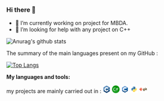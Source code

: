 ### Hi there 👋

- 🔭 I’m currently working on project for MBDA.
- 🤔 I’m looking for help with any project on C++

![Anurag's github stats](https://github-readme-stats.vercel.app/api?username=Knackie&show_icons=true&theme=radical) 

The summary of the main languages present on my GitHub : 

[![Top Langs](https://github-readme-stats.vercel.app/api/top-langs/?username=Knackie&layout=compact)](https://github.com/Knackie/github-readme-stats)


**My languages and tools:**  


my projects are mainly carried out in : <code><img height="20" src="https://raw.githubusercontent.com/github/explore/80688e429a7d4ef2fca1e82350fe8e3517d3494d/topics/cpp/cpp.png"></code>
<code><img height="20" src="https://raw.githubusercontent.com/github/explore/80688e429a7d4ef2fca1e82350fe8e3517d3494d/topics/csharp/csharp.png"></code>
<code><img height="20" src="https://raw.githubusercontent.com/github/explore/80688e429a7d4ef2fca1e82350fe8e3517d3494d/topics/c/c.png"></code>
<code><img height="20" src="https://raw.githubusercontent.com/github/explore/80688e429a7d4ef2fca1e82350fe8e3517d3494d/topics/python/python.png"></code>
<code><img height="20" src="https://raw.githubusercontent.com/github/explore/80688e429a7d4ef2fca1e82350fe8e3517d3494d/topics/git/git.png"></code>

